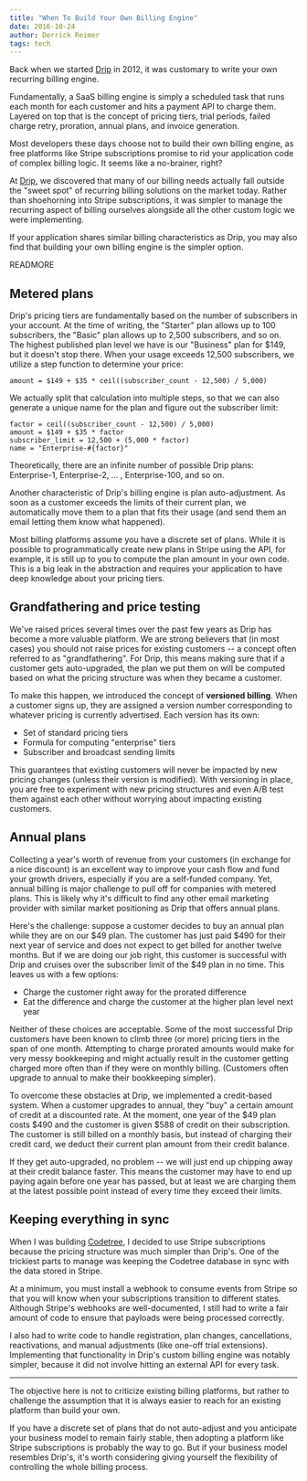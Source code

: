 ```yaml
---
title: "When To Build Your Own Billing Engine"
date: 2016-10-24
author: Derrick Reimer
tags: tech
---
```


Back when we started [Drip](https://www.drip.co) in 2012, it was customary to write your own recurring billing engine.

Fundamentally, a SaaS billing engine is simply a scheduled task that runs each month for each customer and hits a payment API to charge them. Layered on top that is the concept of pricing tiers, trial periods, failed charge retry, proration, annual plans, and invoice generation.

Most developers these days choose not to build their own billing engine, as free platforms like Stripe subscriptions promise to rid your application code of complex billing logic. It seems like a no-brainer, right?

At [Drip](https://www.drip.co), we discovered that many of our billing needs actually fall outside the "sweet spot" of recurring billing solutions on the market today. Rather than shoehorning into Stripe subscriptions, it was simpler to manage the recurring aspect of billing ourselves alongside all the other custom logic we were implementing.

If your application shares similar billing characteristics as Drip, you may also find that building your own billing engine is the simpler option.

READMORE

## Metered plans

Drip's pricing tiers are fundamentally based on the number of subscribers in your account. At the time of writing, the "Starter" plan allows up to 100 subscribers, the "Basic" plan allows up to 2,500 subscribers, and so on. The highest published plan level we have is our "Business" plan for $149, but it doesn't stop there. When your usage exceeds 12,500 subscribers, we utilize a step function to determine your price:

```
amount = $149 + $35 * ceil((subscriber_count - 12,500) / 5,000)
```

We actually split that calculation into multiple steps, so that we can also generate a unique name for the plan and figure out the subscriber limit:

```
factor = ceil((subscriber_count - 12,500) / 5,000)
amount = $149 + $35 * factor
subscriber_limit = 12,500 + (5,000 * factor)
name = "Enterprise-#{factor}"
```

Theoretically, there are an infinite number of possible Drip plans: Enterprise-1, Enterprise-2, ... , Enterprise-100, and so on.

Another characteristic of Drip's billing engine is plan auto-adjustment. As soon as a customer exceeds the limits of their current plan, we automatically move them to a plan that fits their usage (and send them an email letting them know what happened).

Most billing platforms assume you have a discrete set of plans. While it is possible to programmatically create new plans in Stripe using the API, for example, it is still up to you to compute the plan amount in your own code. This is a big leak in the abstraction and requires your application to have deep knowledge about your pricing tiers.

## Grandfathering and price testing

We've raised prices several times over the past few years as Drip has become a more valuable platform. We are strong believers that (in most cases) you should not raise prices for existing customers -- a concept often referred to as "grandfathering". For Drip, this means making sure that if a customer gets auto-upgraded, the plan we put them on will be computed based on what the pricing structure was when they became a customer.

To make this happen, we introduced the concept of **versioned billing**. When a customer signs up, they are assigned a version number corresponding to whatever pricing is currently advertised. Each version has its own:

- Set of standard pricing tiers
- Formula for computing "enterprise" tiers
- Subscriber and broadcast sending limits

This guarantees that existing customers will never be impacted by new pricing changes (unless their version is modified). With versioning in place, you are free to experiment with new pricing structures and even A/B test them against each other without worrying about impacting existing customers.

## Annual plans

Collecting a year's worth of revenue from your customers (in exchange for a nice discount) is an excellent way to improve your cash flow and fund your growth drivers, especially if you are a self-funded company. Yet, annual billing is major challenge to pull off for companies with metered plans. This is likely why it's difficult to find any other email marketing provider with similar market positioning as Drip that offers annual plans.

Here's the challenge: suppose a customer decides to buy an annual plan while they are on our $49 plan. The customer has just paid $490 for their next year of service and does not expect to get billed for another twelve months. But if we are doing our job right, this customer is successful with Drip and cruises over the subscriber limit of the $49 plan in no time. This leaves us with a few options:

- Charge the customer right away for the prorated difference
- Eat the difference and charge the customer at the higher plan level next year

Neither of these choices are acceptable. Some of the most successful Drip customers have been known to climb three (or more) pricing tiers in the span of one month. Attempting to charge prorated amounts would make for very messy bookkeeping and might actually result in the customer getting charged more often than if they were on monthly billing. (Customers often upgrade to annual to make their bookkeeping simpler).

To overcome these obstacles at Drip, we implemented a credit-based system. When a customer upgrades to annual, they "buy" a certain amount of credit at a discounted rate. At the moment, one year of the $49 plan costs $490 and the customer is given $588 of credit on their subscription. The customer is still billed on a monthly basis, but instead of charging their credit card, we deduct their current plan amount from their credit balance.

If they get auto-upgraded, no problem -- we will just end up chipping away at their credit balance faster. This means the customer may have to end up paying again before one year has passed, but at least we are charging them at the latest possible point instead of every time they exceed their limits.

## Keeping everything in sync

When I was building [Codetree](https://codetree.com), I decided to use Stripe subscriptions because the pricing structure was much simpler than Drip's. One of the trickiest parts to manage was keeping the Codetree database in sync with the data stored in Stripe.

At a minimum, you must install a webhook to consume events from Stripe so that you will know when your subscriptions transition to different states. Although Stripe's webhooks are well-documented, I still had to write a fair amount of code to ensure that payloads were being processed correctly.

I also had to write code to handle registration, plan changes, cancellations, reactivations, and manual adjustments (like one-off trial extensions). Implementing that functionality in Drip's custom billing engine was notably simpler, because it did not involve hitting an external API for every task.

---

The objective here is not to criticize existing billing platforms, but rather to challenge the assumption that it is always easier to reach for an existing platform than build your own.

If you have a discrete set of plans that do not auto-adjust and you anticipate your business model to remain fairly stable, then adopting a platform like Stripe subscriptions is probably the way to go. But if your business model resembles Drip's, it's worth considering giving yourself the flexibility of controlling the whole billing process.
